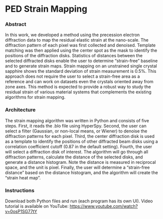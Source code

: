 # PED Strain Mapping

### Abstract
In this work, we developed a method using the precession electron diffraction data to
map the residual elastic strain at the nano-scale. The diffraction pattern of each pixel was
first collected and denoised. Template matching was then applied using the center spot as
the mask to identify the positions of the diffraction disks. Statistics of distances between
the selected diffracted disks enable the user to determine “strain-free” baseline and to
generate strain maps. Strain mapping on an unstrained single crystal sapphire shows the
standard deviation of strain measurement is 0.5%. This approach does not require the user to select a
strain-free area as a reference and can work on datasets even the crystals oriented away
from zone axes. This method is expected to provide a robust way to study the residual
strain of various material systems that complements the existing algorithms for strain
mapping.


### Architecture
The strain mapping algorithm was written in Python and consists of five steps. 
First, it reads the .blo file using HyperSpy. Second, the
user can select a filter (Gaussian, or non-local means, or Wiener) to denoise the
diffraction patterns for each pixel. Third, the center diffraction disk is used as a template
to identify the positions of other diffracted beam disks using a correlation coefficient
cutoff (0.87 in the default setting). Fourth, the user will select a diffraction disk of
interest. The algorithm will go through all diffraction patterns, calculate the distance of
the selected disks, and generate a distance histogram. Note the distance is measured in
reciprocal space, and the unit is pixel. Finally, the user will determine a “strain-free
distance” based on the distance histogram, and the algorithm will create the “strain heat
map”.


### Instructions 
Download both Python files and run (each program has its own UI).
Video tutorial is available on YouTube: https://www.youtube.com/watch?v=0osP1SG77tY
